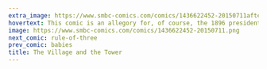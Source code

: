 ```yaml
---
extra_image: https://www.smbc-comics.com/comics/1436622452-20150711after.png
hovertext: This comic is an allegory for, of course, the 1896 presidential elections.
image: https://www.smbc-comics.com/comics/1436622452-20150711.png
next_comic: rule-of-three
prev_comic: babies
title: The Village and the Tower
---
```


